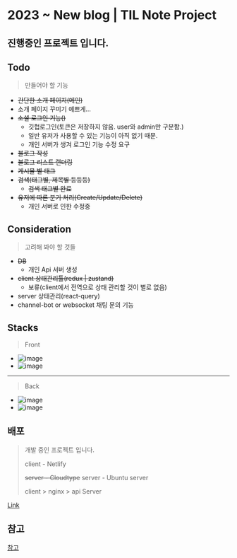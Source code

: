 # 2023 ~ New blog | TIL Note Project

## 진행중인 프로젝트 입니다.

## Todo
> 만들어야 할 기능
- ~~간단한 소개 페이지(메인)~~
- 소개 페이지 꾸미기 예쁘게...
- ~~소셜 로그인 기능()~~
  - 깃헙로그인(토큰은 저장하지 않음. user와 admin만 구분함.)
  - 일반 유저가 사용할 수 있는 기능이 아직 없기 때문.
  - 개인 서버가 생겨 로그인 기능 수정 요구
- ~~블로그 작성~~
- ~~블로그 리스트 랜더링~~
- ~~게시물 별 태그~~
- ~~검색(태그별, 제목별 등등등)~~
  - ~~검색 태그별 완료~~
- ~~유저에 따른 분기 처리(Create/Update/Delete)~~
  - 개인 서버로 인한 수정중

## Consideration
> 고려해 봐야 할 것들
- ~~DB~~
  - 개인 Api 서버 생성
- ~~client 상태관리툴(redux | zustand)~~
  - 보류(client에서 전역으로 상태 관리할 것이 별로 없음)
- server 상태관리(react-query)
- channel-bot or websocket 채팅 문의 기능

## Stacks
> Front
- ![image](https://img.shields.io/badge/FRONT-React-%2361DAFB?style=for-the-badge&logo=React)
- ![image](https://img.shields.io/badge/FRONT-TypeScript-%234479A1?style=for-the-badge&logo=Typescript)

---
> Back
- ![image](https://img.shields.io/badge/BACK-Node.js-%23339933?style=for-the-badge&logo=Node.js)
- ![image](https://img.shields.io/badge/BACK-EXPRESS-%23000000?style=for-the-badge&logo=Express)

## 배포
> 개발 중인 프로젝트 입니다.
>
> client - Netlify
>
> ~~server - Cloudtype~~
> server - Ubuntu server
>
> client > nginx > api Server

[Link](https://k-log3943.netlify.app/)

참고
---
[참고](https://)
